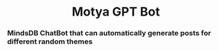 <h1 align="center">Motya GPT Bot</h1>

### MindsDB ChatBot that can automatically generate posts for different random themes

